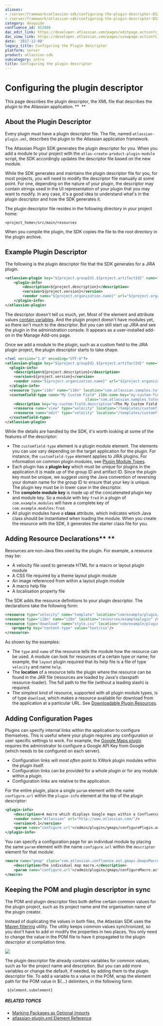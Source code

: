 ```yaml
---
aliases:
- /server/framework/atlassian-sdk/configuring-the-plugin-descriptor-852008.html
- /server/framework/atlassian-sdk/configuring-the-plugin-descriptor-852008.md
category: devguide
confluence_id: 852008
dac_edit_link: https://developer.atlassian.com/pages/editpage.action?cjm=wozere&pageId=852008
dac_view_link: https://developer.atlassian.com/pages/viewpage.action?cjm=wozere&pageId=852008
date: '2017-12-08'
legacy_title: Configuring the Plugin Descriptor
platform: server
product: atlassian-sdk
subcategory: intro
title: Configuring the plugin descriptor
---
```

# Configuring the plugin descriptor

This page describes the plugin descriptor, the XML file that describes the plugin to the Atlassian application. **  **

## About the Plugin Descriptor

Every plugin must have a plugin descriptor file. The file, named `atlassian-plugin.xml`, describes the plugin to the Atlassian application framework.

The Atlassian Plugin SDK generates the plugin descriptor for you. When you add a module to your project with the `atlas-create-product-plugin-module` script, the SDK accordingly updates the descriptor file based on the new module.

While the SDK generates and maintains the plugin descriptor file for you, for most projects, you will need to modify the descriptor file manually at some point. For one, depending on the nature of your plugin, the descriptor may contain strings used in the UI representation of your plugin that you may want to modify. In any case, it's a good idea to understand what's in the plugin descriptor and how the SDK generates it.

The plugin descriptor file resides in the following directory in your project home:

`<project_home>/src/main/resources`

When you compile the plugin, the SDK copies the file to the root directory in the plugin archive. 

## Example Plugin Descriptor

The following is the plugin descriptor file that the SDK generates for a JIRA plugin.

``` xml
<atlassian-plugin key="${project.groupId}.${project.artifactId}" name="${project.name}" plugins-version="2">
    <plugin-info>
        <description>${project.description}</description>
        <version>${project.version}</version>
        <vendor name="${project.organization.name}" url="${project.organization.url}" />
    </plugin-info>
</atlassian-plugin>
```

The descriptor doesn't tell us much, yet. Most of the element and attribute values [contain variables](#keeping-the-pom-and-plugin-descriptor-in-sync). And the plugin project doesn't have modules yet, so there isn't much to the descriptor. But you can still start up JIRA and see the plugin in the administration console. It appears as a user-installed add-on in the Manage Add-ons page. 

Once we add a module to the plugin, such as a custom field to the JIRA plugin project, the plugin descriptor starts to take shape.

``` xml
<?xml version="1.0" encoding="UTF-8"?>
<atlassian-plugin key="${project.groupId}.${project.artifactId}" name="${project.name}" plugins-version="2">
  <plugin-info>
    <description>${project.description}</description>
    <version>${project.version}</version>
    <vendor name="${project.organization.name}" url="${project.organization.url}"/>
  </plugin-info>
  <resource type="i18n" name="i18n" location="com.atlassian.samples.tutorial.myJiraPlugin"/>
  <customfield-type name="My Custom Field" i18n-name-key="my-custom-field.name" key="my-custom-field" 
                                     class="com.atlassian.samples.tutorial.jira.customfields.MyCustomField">
    <description key="my-custom-field.description">The My Custom Field Plugin</description>
    <resource name="view" type="velocity" location="/templates/customfields/my-custom-field/view.vm"/>
    <resource name="edit" type="velocity" location="/templates/customfields/my-custom-field/edit.vm"/>
  </customfield-type>
</atlassian-plugin>
```

While the details are handled by the SDK, it's worth looking at some of the features of the descriptor:

-   The `customfield-type` element is a plugin module element. The elements you can use vary depending on the target application for the plugin. For instance, the `customfield-type` element applies to JIRA plugins. For information on common plugin modules, see [Plugin Module Types](https://developer.atlassian.com/x/qAAN).
-   Each plugin has a **plugin key** which must be unique for plugins in the application.It is made up of the group ID and artifact ID. Since the plugin key must be unique, we suggest using the Java convention of reversing your domain name for the group ID to ensure that your key is unique. The plugin key must be in lower case in the descriptor.
-   The **complete module key** is made up of the concatenated plugin key and module key. So a module with key `fred` in a plugin of `com.example.modules` will have a complete key of `com.example.modules:fred`.
-   All plugin modules have a **class** attribute, which indicates which Java class should be instantiated when loading the module. When you create the resource with the SDK, it generates the starter class file for you.

## Adding Resource Declarations** **

Resources are non-Java files used by the plugin. For example, a resource may be:

-   A velocity file used to generate HTML for a macro or layout plugin module
-   A CSS file required by a theme layout plugin module
-   An image referenced from within a layout plugin module
-   A macro help file
-   A localisation property file

The SDK adds the resource definitions to your plugin descriptor. The declarations take the following form:

``` xml
<resource type="velocity" name="template" location="com/example/plugin/template.vm"/>
<resource type="i18n" name="i18n" location="resources/exampleplugin" />
<resource type="download" name="style.css" location="com/example/plugin/style.css">
   <property key="content-type" value="text/css"/>
</resource>
```

As shown by the examples:

-   The `type` and `name` of the resource tells the module how the resource can be used. A module can look for resources of a certain type or name; for example, the `layout` plugin required that its help file is a file of type `velocity` and name `help`.
-   The **location** of a resource tells the plugin where the resource can be found in the JAR file (resources are loaded by Java's classpath resource-loader). The full path to the file (without a leading slash) is required.
-   The simplest kind of resource, supported with all plugin module types, is of type `download`, which makes a resource available for download from the application at a particular URL. See [Downloadable Plugin Resources](https://developer.atlassian.com/display/CONFDEV/Adding+Plugin+and+Module+Resources).

## Adding Configuration Pages

Plugins can specify internal links within the application to configure themselves. This is useful where your plugin requires any configuration or user specific settings to work. For example, the <a href="https://marketplace.atlassian.com/plugins/com.atlassian.confluence.ext.gmaps" class="external-link">Google Maps plugin</a> requires the administrator to configure a Google API Key from Google (which needs to be configured on each server).

-   Configuration links will *most often* point to XWork plugin modules within the plugin itself.
-   Configuration links can be provided for a whole plugin or for any module within a plugin.
-   Configuration links are relative to the application.

For the entire plugin, place a single `param` element with the name `configure.url` within the `plugin-info` element at the top of the plugin descriptor:

``` xml
<plugin-info>
    <description>A macro which displays Google maps within a Confluence page.</description>
    <vendor name="Atlassian" url="http://www.atlassian.com/"/>
    <version>0.1</version>
    <param name="configure.url">/admin/plugins/gmaps/configurePlugin.action</param>
</plugin-info>
```

You can specify a configuration page for an individual module by placing the same `param` element with the name `configure.url` within the `descriptor` element for that module:

``` xml
<macro name="gmap" class="com.atlassian.confluence.ext.gmaps.GmapsMacro" key="gmap">
    <description>The individual map macro.</description>
    <param name="configure.url">/admin/plugins/gmaps/configureMacro.action</param>
</macro>
```

## Keeping the POM and plugin descriptor in sync

The POM and plugin descriptor files both define certain common values for the plugin project, such as its project name and the organisation name of the plugin creator.

Instead of duplicating the values in both files, the Atlassian SDK uses the <a href="http://maven.apache.org/shared/maven-filtering/" class="external-link">Maven filtering</a> utility. The utility keeps common values synchronized, so you don't have to add or modify the properties in two places. You only need to change the value in the POM file to have it propagated to the plugin descriptor at compilation time.

![](/server/framework/atlassian-sdk/images/xmlfilemappings.png)

The plugin descriptor file already contains variables for common values, such as for the project name and description. But you can add more variables or change the default, if needed, by adding them to the plugin descriptor file. To add a variable to a value in the POM, wrap the element path for the POM value in ${...} delimiters, in the following form:

` ${element.subelement}`

##### RELATED TOPICS

-   [Marking Packages as Optional Imports](/server/framework/atlassian-sdk/marking-packages-as-optional-imports)
-   [atlassian-plugin.xml Element Reference](/server/framework/atlassian-sdk/atlassian-plugin-xml-element-reference)





















































